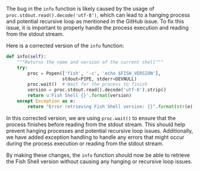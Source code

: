 The bug in the `info` function is likely caused by the usage of `proc.stdout.read().decode('utf-8')`, which can lead to a hanging process and potential recursive loop as mentioned in the GitHub issue. To fix this issue, it is important to properly handle the process execution and reading from the stdout stream.

Here is a corrected version of the `info` function:

```python
def info(self):
    """Returns the name and version of the current shell"""
    try:
        proc = Popen(['fish', '-c', 'echo $FISH_VERSION'],
                     stdout=PIPE, stderr=DEVNULL)
        proc.wait()  # Wait for the process to finish
        version = proc.stdout.read().decode('utf-8').strip()
        return u'Fish Shell {}'.format(version)
    except Exception as e:
        return "Error retrieving Fish Shell version: {}".format(str(e))
```

In this corrected version, we are using `proc.wait()` to ensure that the process finishes before reading from the stdout stream. This should help prevent hanging processes and potential recursive loop issues. Additionally, we have added exception handling to handle any errors that might occur during the process execution or reading from the stdout stream.

By making these changes, the `info` function should now be able to retrieve the Fish Shell version without causing any hanging or recursive loop issues.